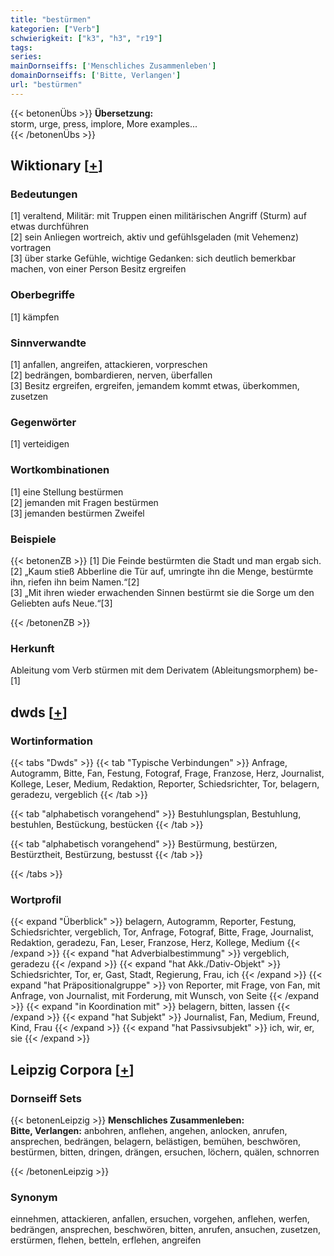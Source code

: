 ```yaml
---
title: "bestürmen"
kategorien: ["Verb"]
schwierigkeit: ["k3", "h3", "r19"]
tags:
series:
mainDornseiffs: ['Menschliches Zusammenleben']
domainDornseiffs: ['Bitte, Verlangen']
url: "bestürmen"
---
```


{{< betonenÜbs >}}
**Übersetzung:**  
storm, urge, press, implore, More examples...  
{{< /betonenÜbs >}}

## Wiktionary [[+](https://de.wiktionary.org/wiki/bestürmen)]

### Bedeutungen
[1] veraltend, Militär: mit Truppen einen militärischen Angriff (Sturm) auf etwas durchführen  
[2] sein Anliegen wortreich, aktiv und gefühlsgeladen (mit Vehemenz) vortragen  
[3] über starke Gefühle, wichtige Gedanken: sich deutlich bemerkbar machen, von einer Person Besitz ergreifen  

### Oberbegriffe
[1] kämpfen  

### Sinnverwandte
[1] anfallen, angreifen, attackieren, vorpreschen  
[2] bedrängen, bombardieren, nerven, überfallen  
[3] Besitz ergreifen, ergreifen, jemandem kommt etwas, überkommen, zusetzen  

### Gegenwörter
[1] verteidigen  

### Wortkombinationen
[1] eine Stellung bestürmen  
[2] jemanden mit Fragen bestürmen  
[3] jemanden bestürmen Zweifel  

### Beispiele
{{< betonenZB >}}
[1] Die Feinde bestürmten die Stadt und man ergab sich.  
[2] „Kaum stieß Abberline die Tür auf, umringte ihn die Menge, bestürmte ihn, riefen ihn beim Namen.“[2]  
[3] „Mit ihren wieder erwachenden Sinnen bestürmt sie die Sorge um den Geliebten aufs Neue.“[3]  

{{< /betonenZB >}}
### Herkunft
Ableitung vom Verb stürmen mit dem Derivatem (Ableitungsmorphem) be-[1]  



## dwds [[+](https://www.dwds.de/wb/bestürmen)]

### Wortinformation
{{< tabs "Dwds" >}}
{{< tab "Typische Verbindungen" >}}
Anfrage, Autogramm, Bitte, Fan, Festung, Fotograf, Frage, Franzose, Herz, Journalist, Kollege, Leser, Medium, Redaktion, Reporter, Schiedsrichter, Tor, belagern, geradezu, vergeblich
{{< /tab >}}

{{< tab "alphabetisch vorangehend" >}}
Bestuhlungsplan, Bestuhlung, bestuhlen, Bestückung, bestücken
{{< /tab >}}

{{< tab "alphabetisch vorangehend" >}}
Bestürmung, bestürzen, Bestürztheit, Bestürzung, bestusst
{{< /tab >}}

{{< /tabs >}}

### Wortprofil
{{< expand "Überblick" >}} belagern, Autogramm, Reporter, Festung, Schiedsrichter, vergeblich, Tor, Anfrage, Fotograf, Bitte, Frage, Journalist, Redaktion, geradezu, Fan, Leser, Franzose, Herz, Kollege, Medium {{< /expand >}}
{{< expand "hat Adverbialbestimmung" >}} vergeblich, geradezu {{< /expand >}}
{{< expand "hat Akk./Dativ-Objekt" >}} Schiedsrichter, Tor, er, Gast, Stadt, Regierung, Frau, ich {{< /expand >}}
{{< expand "hat Präpositionalgruppe" >}} von Reporter, mit Frage, von Fan, mit Anfrage, von Journalist, mit Forderung, mit Wunsch, von Seite {{< /expand >}}
{{< expand "in Koordination mit" >}} belagern, bitten, lassen {{< /expand >}}
{{< expand "hat Subjekt" >}} Journalist, Fan, Medium, Freund, Kind, Frau {{< /expand >}}
{{< expand "hat Passivsubjekt" >}} ich, wir, er, sie {{< /expand >}}

## Leipzig Corpora [[+](https://corpora.uni-leipzig.de/en/res?word=bestürmen&corpusId=deu_newscrawl-public_2018)]

### Dornseiff Sets
{{< betonenLeipzig >}}
**Menschliches Zusammenleben:**  
**Bitte, Verlangen:** anbohren, anflehen, angehen, anlocken, anrufen, ansprechen, bedrängen, belagern, belästigen, bemühen, beschwören, bestürmen, bitten, dringen, drängen, ersuchen, löchern, quälen, schnorren  

{{< /betonenLeipzig >}}

### Synonym
einnehmen, attackieren, anfallen, ersuchen, vorgehen, anflehen, werfen, bedrängen, ansprechen, beschwören, bitten, anrufen, ansuchen, zusetzen, erstürmen, flehen, betteln, erflehen, angreifen

